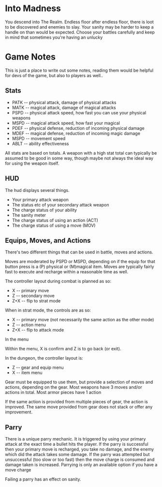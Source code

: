 # Into Madness

You descend into The Realm. Endless floor after endless floor, there is loot to be discovered and enemies to slay. Your sanity may be harder to keep a handle on than would be expected. Choose your battles carefully and keep in mind that sometimes you're having an unlucky 

# Game Notes

This is just a place to write out some notes, reading them would be helpful for devs of the game, but also to players as well..

## Stats

* PATK -- physical attack, damage of physical attacks
* MATK -- magical attack, damage of magical attacks
* PSPD -- physical attack speed, how fast you can use your physical weapons
* MSPD -- magical attack speed, how fast your magical
* PDEF -- physical defense, reduction of incoming physical damage
* MDEF -- magical defense, reduction of incoming magic damage
* MSPD -- movement speed
* ABLT -- ability effectiveness

All stats are based on totals. A weapon with a high stat total can typically be assumed to be good in some way, though maybe not always the ideal way for using the weapon itself.

## HUD

The hud displays several things.
* Your primary attack weapon
* The status etc of your secondary attack weapon
* The charge status of your ability
* The sanity meter
* The charge status of using an action (ACT)
* The charge status of using a move (MOV)

## Equips, Moves, and Actions

There's two different things that can be used in battle, moves and actions. 

Moves are moderated by PSPD or MSPD, depending on if the equip for that button press is a (P) physical or (M)magical item. Moves are typically fairly fast to execute and recharge within a reasonable time as well. 

The controller layout during combat is planned as so:

* X -- primary move
* Z -- secondary move
* Z+X -- flip to strat mode

When in strat mode, the controls are as so:

* X -- primary move (not necessarily the same action as the other mode)
* Z -- action menu
* Z+X -- flip to attack mode

In the menu

Within the menu, X is confirm and Z is to go back (or exit).

In the dungeon, the controller layout is:

* Z -- gear and equip menu
* X -- item menu

Gear must be equipped to use them, but provide a selection of moves and actions, depending on the gear. Most weapons have 3 moves and/or actions in total. Most armor pieces have 1 action

If the same action is provided from multiple pieces of gear, the action is improved. The same move provided from gear does not stack or offer any improvement.

## Parry

There is a unique parry mechanic. It is triggered by using your primary attack at the exact time a bullet hits the player. If the parry is successful then your primary move is recharged, you take no damage, and the enemy which did the attack takes some damage. If the parry was attempted but unsuccessful (too slow or too fast) then the move charge is consumed and damage taken is increased. Parrying is only an available option if you have a move charge

Failing a parry has an effect on sanity.


